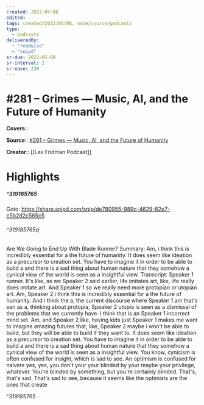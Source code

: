 ```yaml
---
created: 2022-05-08
edited:
tags: created/2022/05/08, node/source/podcasts
type: 
  - podcasts
deliveredBy: 
  - "readwise"
  - "snipd"
sr-due: 2022-05-08
sr-interval: 2
sr-ease: 230
---
```

# \#281 – Grimes —  Music, AI, and the Future of Humanity

**Covers**:: 

**Source**:: [\#281 – Grimes —  Music, AI, and the Future of Humanity](https://share.snipd.com/episode/469a283f-bf2f-45d1-a116-a09bf3bf193a)

**Creator**:: [[Lex Fridman Podcast]]

# Highlights
##### ^319185765


Goto: https://share.snipd.com/snip/de780955-989c-4629-82e7-c5b2d2c565c5  

###### ^319185765q

Are We Going to End Up With Blade Runner?
Summary:
Am, i think this is incredibly essential for a the future of humanity. It does seem like ideation as a precursor to creation set. You have to imagine it in order to be able to build a and there is a sad thing about human nature that they somehow a cynical view of the world is seen as a insightful view.
Transcript:
Speaker 1
runner. It's like, as we
Speaker 2
said earlier, life imitates art, like, life really does imitate art. And
Speaker 1
so we really need more protopian or utopian art. Am,
Speaker 2
i think this is incredibly essential for a the future of humanity. And i think the a, the current discourse where
Speaker 1
am that's sen as a, thinking about protopia,
Speaker 2
utopia is seen as a dismissal of the problems that we currently have. I think that is an
Speaker 1
incorrect mind set. Am, and
Speaker 2
like, having kids just
Speaker 1
makes me want to imagine amazing futures that, like,
Speaker 2
maybe i won't be able to build, but they will be able to build if they want to. It does seem like ideation as a precursor to creation set. You have to imagine it in order to be able to build a and there is a sad thing about human nature that they somehow a cynical view of the world is seen as a insightful view. You know, cynicism is often confused for insight, which is sad to see. An optimism is confused for naivete yes, yes, you don't your your blinded by your maybe your privilege, whatever. You're blinded by something, but you're certainly blinded. That's, that's sad. That's sad to see, because it seems like the optimists are the ones that create 

^319185765

